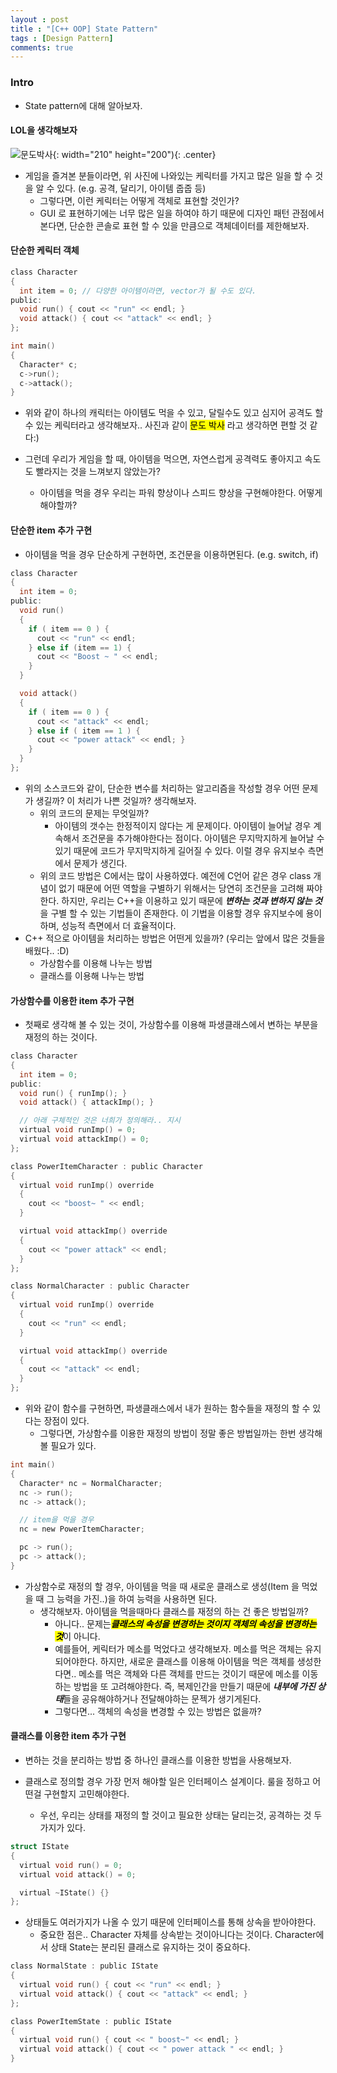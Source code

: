 ```yaml
---
layout : post
title : "[C++ OOP] State Pattern"
tags : [Design Pattern]
comments: true
---
```


### Intro
- State pattern에 대해 알아보자.

#### LOL을 생각해보자
![문도박사](../images/moondo.jpg){: width="210" height="200"){: .center}

- 게임을 즐겨본 분들이라면, 위 사진에 나와있는 케릭터를 가지고 많은 일을 할 수 것을 알 수 있다. (e.g. 공격, 달리기, 아이템 줍줍 등)
  - 그렇다면, 이런 케릭터는 어떻게 객체로 표현할 것인가?
  - GUI 로 표현하기에는 너무 많은 일을 하여야 하기 때문에 디자인 패턴 관점에서 본다면, 단순한 콘솔로 표현 할 수 있을 만큼으로 객체데이터를 제한해보자.

#### 단순한 케릭터 객체

```c
class Character
{
  int item = 0; // 다양한 아이템이라면, vector가 될 수도 있다.
public:
  void run() { cout << "run" << endl; }
  void attack() { cout << "attack" << endl; }
};

int main()
{
  Character* c;
  c->run();
  c->attack();
}
```
- 위와 같이 하나의 캐릭터는 아이템도 먹을 수 있고, 달릴수도 있고 심지어 공격도 할 수 있는 케릭터라고 생각해보자.. 사진과 같이 <mark>문도 박사</mark> 라고 생각하면 편할 것 같다:)

- 그런데 우리가 게임을 할 때, 아이템을 먹으면, 자연스럽게 공격력도 좋아지고 속도도 빨라지는 것을 느껴보지 않았는가? 
  - 아이템을 먹을 경우 우리는 파워 향상이나 스피드 향상을 구현해야한다. 어떻게 해야할까?

#### 단순한 item 추가 구현

- 아이템을 먹을 경우 단순하게 구현하면, 조건문을 이용하면된다. (e.g. switch, if)

```c
class Character
{
  int item = 0; 
public:
  void run() 
  { 
    if ( item == 0 ) {
      cout << "run" << endl;
    } else if (item == 1) {
      cout << "Boost ~ " << endl;
    }
  }

  void attack() 
  { 
    if ( item == 0 ) {
      cout << "attack" << endl;
    } else if ( item == 1 ) {
      cout << "power attack" << endl; }
    }
  }
};
```

- 위의 소스코드와 같이, 단순한 변수를 처리하는 알고리즘을 작성할 경우 어떤 문제가 생길까? 이 처리가 나쁜 것일까? 생각해보자.
  - 위의 코드의 문제는 무엇일까?
    - 아이템의 갯수는 한정적이지 않다는 게 문제이다. 아이템이 늘어날 경우 계속해서 조건문을 추가해야한다는 점이다. 아이템은 무지막지하게 늘어날 수 있기 때문에 코드가 무지막지하게 길어질 수 있다. 이럴 경우 유지보수 측면에서 문제가 생긴다.
  - 위의 코드 방법은 C에서는 많이 사용하였다. 예전에 C언어 같은 경우 class 개념이 없기 때문에 어떤 역할을 구별하기 위해서는 당연히 조건문을 고려해 짜야한다. 하지만, 우리는 C++을 이용하고 있기 때문에 ***변하는 것과 변하지 않는 것***을 구별 할 수 있는 기법들이 존재한다. 이 기법을 이용할 경우 유지보수에 용이하며, 성능적 측면에서 더 효율적이다.
- C++ 적으로 아이템을 처리하는 방법은 어떤게 있을까? (우리는 앞에서 많은 것들을 배웠다.. :D)
  - 가상함수를 이용해 나누는 방법
  - 클래스를 이용해 나누는 방법

#### 가상함수를 이용한 item 추가 구현 

- 첫째로 생각해 볼 수 있는 것이, 가상함수를 이용해 파생클래스에서 변하는 부분을 재정의 하는 것이다.

```c
class Character
{
  int item = 0;
public:
  void run() { runImp(); }
  void attack() { attackImp(); }

  // 아래 구체적인 것은 너희가 정의해라.. 지시
  virtual void runImp() = 0;
  virtual void attackImp() = 0;
};

class PowerItemCharacter : public Character
{
  virtual void runImp() override
  {
    cout << "boost~ " << endl;
  }

  virtual void attackImp() override
  {
    cout << "power attack" << endl;
  }
};

class NormalCharacter : public Character
{
  virtual void runImp() override
  {
    cout << "run" << endl;
  }

  virtual void attackImp() override
  {
    cout << "attack" << endl;
  }
};
```

- 위와 같이 함수를 구현하면, 파생클래스에서 내가 원하는 함수들을 재정의 할 수 있다는 장점이 있다.
  - 그렇다면, 가상함수를 이용한 재정의 방법이 정말 좋은 방법일까는 한번 생각해 볼 필요가 있다.

```c
int main()
{
  Character* nc = NormalCharacter;
  nc -> run();
  nc -> attack();

  // item을 먹을 경우
  nc = new PowerItemCharacter;

  pc -> run();
  pc -> attack();
}
```

- 가상함수로 재정의 할 경우, 아이템을 먹을 때 새로운 클래스로 생성(Item 을 먹었을 때 그 능력을 가진..)을 하여 능력을 사용하면 된다.
  - 생각해보자. 아이템을 먹을때마다 클래스를 재정의 하는 건 좋은 방법일까? 
    - 아니다.. 문제는<mark>***클래스의 속성을 변경하는 것이지 객체의 속성을 변경하는 것***</mark>이 아니다. 
    - 예를들어, 케릭터가 메소를 먹었다고 생각해보자. 메소를 먹은 객체는 유지되어야한다. 하지만, 새로운 클래스를 이용해 아이템을 먹은 객체를 생성한다면.. 메소를 먹은 객체와 다른 객체를 만드는 것이기 때문에 메소를 이동하는 방법을 또 고려해야한다. 즉, 복제인간을 만들기 때문에 ***내부에 가진 상태***들을 공유해야하거나 전달해야하는 문젝가 생기게된다. 
    - 그렇다면... 객체의 속성을 변경할 수 있는 방법은 없을까? 

#### 클래스를 이용한 item 추가 구현
- 변하는 것을 분리하는 방법 중 하나인 클래스를 이용한 방법을 사용해보자.

- 클래스로 정의할 경우 가장 먼저 해야할 일은 인터페이스 설계이다. 룰을 정하고 어떤걸 구현할지 고민해야한다.
  - 우선, 우리는 상태를 재정의 할 것이고 필요한 상태는 달리는것, 공격하는 것 두가지가 있다. 

```c
struct IState
{
  virtual void run() = 0;
  virtual void attack() = 0;

  virtual ~IState() {}
};
```

- 상태들도 여러가지가 나올 수 있기 때문에 인터페이스를 통해 상속을 받아야한다. 
  - 중요한 점은.. Character 자체를 상속받는 것이아니다는 것이다. Character에서 상태 State는 분리된 클래스로 유지하는 것이 중요하다.

```c
class NormalState : public IState
{
  virtual void run() { cout << "run" << endl; }
  virtual void attack() { cout << "attack" << endl; }
};

class PowerItemState : public IState
{
  virtual void run() { cout << " boost~" << endl; }
  virtual void attack() { cout << " power attack " << endl; }
}
```

